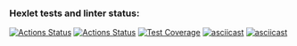 ### Hexlet tests and linter status:
[![Actions Status](https://github.com/GHMan2021/python-project-lvl2/workflows/hexlet-check/badge.svg)](https://github.com/GHMan2021/python-project-lvl2/actions)
[![Actions Status](https://github.com/GHMan2021/python-project-lvl2/workflows/python-package/badge.svg)](https://github.com/GHMan2021/python-project-lvl2/actions)
[![Test Coverage](https://api.codeclimate.com/v1/badges/086df3f75137a74fe24a/test_coverage)](https://codeclimate.com/github/GHMan2021/python-project-lvl2/test_coverage)
[![asciicast](https://asciinema.org/a/CL5cjBHjnkAk86fO1ktX9BnLe.svg)](https://asciinema.org/a/CL5cjBHjnkAk86fO1ktX9BnLe)
[![asciicast](https://asciinema.org/a/UlUB1Q20OgRSqnuvxRwt8sSL9.svg)](https://asciinema.org/a/UlUB1Q20OgRSqnuvxRwt8sSL9)